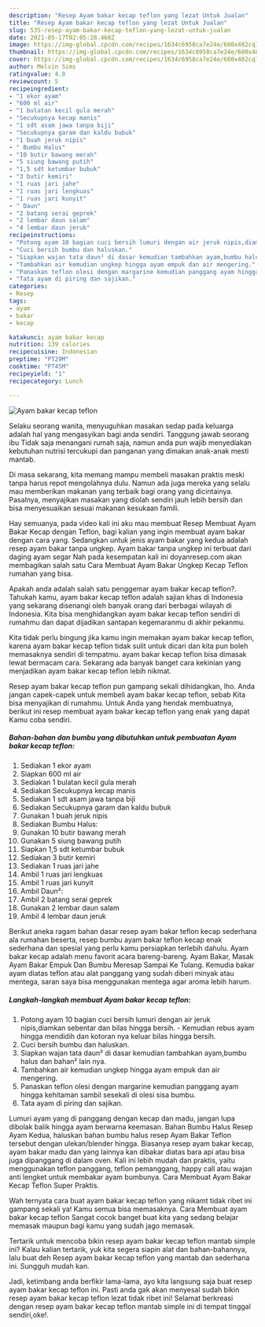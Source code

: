 ```yaml
---
description: "Resep Ayam bakar kecap teflon yang lezat Untuk Jualan"
title: "Resep Ayam bakar kecap teflon yang lezat Untuk Jualan"
slug: 535-resep-ayam-bakar-kecap-teflon-yang-lezat-untuk-jualan
date: 2021-05-17T02:05:28.460Z
image: https://img-global.cpcdn.com/recipes/1634c6958ca7e24e/680x482cq70/ayam-bakar-kecap-teflon-foto-resep-utama.jpg
thumbnail: https://img-global.cpcdn.com/recipes/1634c6958ca7e24e/680x482cq70/ayam-bakar-kecap-teflon-foto-resep-utama.jpg
cover: https://img-global.cpcdn.com/recipes/1634c6958ca7e24e/680x482cq70/ayam-bakar-kecap-teflon-foto-resep-utama.jpg
author: Melvin Sims
ratingvalue: 4.8
reviewcount: 5
recipeingredient:
- "1 ekor ayam"
- "600 ml air"
- "1 bulatan kecil gula merah"
- "Secukupnya kecap manis"
- "1 sdt asam jawa tanpa biji"
- "Secukupnya garam dan kaldu bubuk"
- "1 buah jeruk nipis"
- " Bumbu Halus"
- "10 butir bawang merah"
- "5 siung bawang putih"
- "1,5 sdt ketumbar bubuk"
- "3 butir kemiri"
- "1 ruas jari jahe"
- "1 ruas jari lengkuas"
- "1 ruas jari kunyit"
- " Daun"
- "2 batang serai geprek"
- "2 lembar daun salam"
- "4 lembar daun jeruk"
recipeinstructions:
- "Potong ayam 10 bagian cuci bersih lumuri dengan air jeruk nipis,diamkan sebentar dan bilas hingga bersih. Kemudian rebus ayam hingga mendidih dan kotoran nya keluar bilas hingga bersih."
- "Cuci bersih bumbu dan haluskan."
- "Siapkan wajan tata daun² di dasar kemudian tambahkan ayam,bumbu halus dan bahan² lain nya."
- "Tambahkan air kemudian ungkep hingga ayam empuk dan air mengering."
- "Panaskan teflon olesi dengan margarine kemudian panggang ayam hingga kehitaman sambil sesekali di olesi sisa bumbu."
- "Tata ayam di piring dan sajikan."
categories:
- Resep
tags:
- ayam
- bakar
- kecap

katakunci: ayam bakar kecap 
nutrition: 139 calories
recipecuisine: Indonesian
preptime: "PT29M"
cooktime: "PT45M"
recipeyield: "1"
recipecategory: Lunch

---
```



![Ayam bakar kecap teflon](https://img-global.cpcdn.com/recipes/1634c6958ca7e24e/680x482cq70/ayam-bakar-kecap-teflon-foto-resep-utama.jpg)

Selaku seorang wanita, menyuguhkan masakan sedap pada keluarga adalah hal yang mengasyikan bagi anda sendiri. Tanggung jawab seorang ibu Tidak saja menangani rumah saja, namun anda pun wajib menyediakan kebutuhan nutrisi tercukupi dan panganan yang dimakan anak-anak mesti mantab.

Di masa  sekarang, kita memang mampu membeli masakan praktis meski tanpa harus repot mengolahnya dulu. Namun ada juga mereka yang selalu mau memberikan makanan yang terbaik bagi orang yang dicintainya. Pasalnya, menyajikan masakan yang diolah sendiri jauh lebih bersih dan bisa menyesuaikan sesuai makanan kesukaan famili. 

Hay semuanya, pada video kali ini aku mau membuat Resep Membuat Ayam Bakar Kecap dengan Teflon, bagi kalian yang ingin membuat ayam bakar dengan cara yang. Sedangkan untuk jenis ayam bakar yang kedua adalah resep ayam bakar tanpa ungkep. Ayam bakar tanpa ungkep ini terbuat dari daging ayam segar Nah pada kesempatan kali ini doyanresep.com akan membagikan salah satu Cara Membuat Ayam Bakar Ungkep Kecap Teflon rumahan yang bisa.

Apakah anda adalah salah satu penggemar ayam bakar kecap teflon?. Tahukah kamu, ayam bakar kecap teflon adalah sajian khas di Indonesia yang sekarang disenangi oleh banyak orang dari berbagai wilayah di Indonesia. Kita bisa menghidangkan ayam bakar kecap teflon sendiri di rumahmu dan dapat dijadikan santapan kegemaranmu di akhir pekanmu.

Kita tidak perlu bingung jika kamu ingin memakan ayam bakar kecap teflon, karena ayam bakar kecap teflon tidak sulit untuk dicari dan kita pun boleh memasaknya sendiri di tempatmu. ayam bakar kecap teflon bisa dimasak lewat bermacam cara. Sekarang ada banyak banget cara kekinian yang menjadikan ayam bakar kecap teflon lebih nikmat.

Resep ayam bakar kecap teflon pun gampang sekali dihidangkan, lho. Anda jangan capek-capek untuk membeli ayam bakar kecap teflon, sebab Kita bisa menyajikan di rumahmu. Untuk Anda yang hendak membuatnya, berikut ini resep membuat ayam bakar kecap teflon yang enak yang dapat Kamu coba sendiri.

<!--inarticleads1-->

##### Bahan-bahan dan bumbu yang dibutuhkan untuk pembuatan Ayam bakar kecap teflon:

1. Sediakan 1 ekor ayam
1. Siapkan 600 ml air
1. Sediakan 1 bulatan kecil gula merah
1. Sediakan Secukupnya kecap manis
1. Sediakan 1 sdt asam jawa tanpa biji
1. Sediakan Secukupnya garam dan kaldu bubuk
1. Gunakan 1 buah jeruk nipis
1. Sediakan  Bumbu Halus:
1. Gunakan 10 butir bawang merah
1. Gunakan 5 siung bawang putih
1. Siapkan 1,5 sdt ketumbar bubuk
1. Sediakan 3 butir kemiri
1. Sediakan 1 ruas jari jahe
1. Ambil 1 ruas jari lengkuas
1. Ambil 1 ruas jari kunyit
1. Ambil  Daun²:
1. Ambil 2 batang serai geprek
1. Gunakan 2 lembar daun salam
1. Ambil 4 lembar daun jeruk


Berikut aneka ragam bahan dasar resep ayam bakar teflon kecap sederhana ala rumahan beserta, resep bumbu ayam bakar teflon kecap enak sederhana dan spesial yang perlu kamu persiapkan terlebih dahulu. Ayam bakar kecap adalah menu favorit acara bareng-bareng. Ayam Bakar, Masak Ayam Bakar Empuk Dan Bumbu Meresap Sampai Ke Tulang. Kemudia bakar ayam diatas teflon atau alat panggang yang sudah diberi minyak atau mentega, saran saya bisa menggunakan mentega agar aroma lebih harum. 

<!--inarticleads2-->

##### Langkah-langkah membuat Ayam bakar kecap teflon:

1. Potong ayam 10 bagian cuci bersih lumuri dengan air jeruk nipis,diamkan sebentar dan bilas hingga bersih. - Kemudian rebus ayam hingga mendidih dan kotoran nya keluar bilas hingga bersih.
1. Cuci bersih bumbu dan haluskan.
1. Siapkan wajan tata daun² di dasar kemudian tambahkan ayam,bumbu halus dan bahan² lain nya.
1. Tambahkan air kemudian ungkep hingga ayam empuk dan air mengering.
1. Panaskan teflon olesi dengan margarine kemudian panggang ayam hingga kehitaman sambil sesekali di olesi sisa bumbu.
1. Tata ayam di piring dan sajikan.


Lumuri ayam yang di panggang dengan kecap dan madu, jangan lupa dibolak balik hingga ayam berwarna keemasan. Bahan Bumbu Halus Resep Ayam Kedua, haluskan bahan bumbu halus resep Ayam Bakar Teflon tersebut dengan ulekan/blender hingga. Biasanya resep ayam bakar kecap, ayam bakar madu dan yang lainnya kan dibakar diatas bara api atau bisa juga dipanggang di dalam oven. Kali ini lebih mudah dan praktis, yaitu menggunakan teflon panggang, teflon pemanggang, happy call atau wajan anti lengket untuk membakar ayam bumbunya. Cara Membuat Ayam Bakar Kecap Teflon Super Praktis. 

Wah ternyata cara buat ayam bakar kecap teflon yang nikamt tidak ribet ini gampang sekali ya! Kamu semua bisa memasaknya. Cara Membuat ayam bakar kecap teflon Sangat cocok banget buat kita yang sedang belajar memasak maupun bagi kamu yang sudah jago memasak.

Tertarik untuk mencoba bikin resep ayam bakar kecap teflon mantab simple ini? Kalau kalian tertarik, yuk kita segera siapin alat dan bahan-bahannya, lalu buat deh Resep ayam bakar kecap teflon yang mantab dan sederhana ini. Sungguh mudah kan. 

Jadi, ketimbang anda berfikir lama-lama, ayo kita langsung saja buat resep ayam bakar kecap teflon ini. Pasti anda gak akan menyesal sudah bikin resep ayam bakar kecap teflon lezat tidak ribet ini! Selamat berkreasi dengan resep ayam bakar kecap teflon mantab simple ini di tempat tinggal sendiri,oke!.

